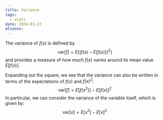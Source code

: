 ```yaml
---
title: Variance
tags:
  - stats
date: 2024-03-27
aliases:
---
```

The variance of $f(x)$ is defined by
$$
\text{var}[f] = E\left[(f(x)-E[f(x)])^{2}\right]
$$
and provides a measure of how much $f(x)$ varies around its mean value $E[f(x)].$ 

Expanding out the square, we see that the variance can also be written in terms of the expectations of $f(x)$ and $f(x)^{2}$:
$$
\text{var}[f]=E[f(x^{2})] - E[f(x)]^{2}
$$
In particular, we can consider the variance of the variable itself, which is given by:
$$
\text{var}[x]=E[x^{2}]-E[x]^{2}
$$
